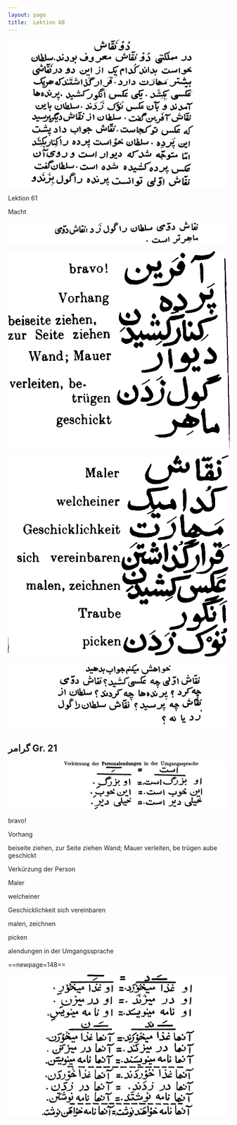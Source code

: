 ```yaml
---
layout: page
title:  Lektion 60
---
```



![image](/assets/s/149.png-06.png)

Lektion 61



Macht



![image](/assets/s/150.png-01.png)

![image](/assets/s/2col/150.png-03_1L.png)

![image](/assets/s/2col/150.png-03_2R.png)

![image](/assets/s/150.png-04.png)

## گرامر Gr. 21

![image](/assets/s/150.png-07.png)

bravo!

Vorhang

beiseite ziehen, zur Seite ziehen Wand; Mauer verleiten, be­ trügen aube
geschickt

Verkürzung der Person



Maler

welcheiner

Geschicklichkeit sich vereinbaren

malen, zeichnen

picken

alendungen in der Umgangssprache



==newpage=148==

![image](/assets/s/151.png-02.png)

